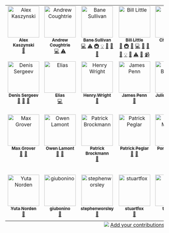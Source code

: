 
<!-- ALL-CONTRIBUTORS-LIST:START - Do not remove or modify this section -->
<!-- prettier-ignore-start -->
<!-- markdownlint-disable -->
<table>
  <tbody>
    <tr>
      <td align="center" valign="top" width="14.28%"><a href="https://github.com/akaszynski/resume"><img src="https://avatars.githubusercontent.com/u/11981631?v=4?s=100" width="100px;" alt="Alex Kaszynski"/><br /><sub><b>Alex Kaszynski</b></sub></a><br /><a href="https://github.com/bjlittle/geovista/issues?q=author%3Aakaszynski" title="Bug reports">🐛</a></td>
      <td align="center" valign="top" width="14.28%"><a href="https://github.com/andrewcoughtrie"><img src="https://avatars.githubusercontent.com/u/24609575?v=4?s=100" width="100px;" alt="Andrew Coughtrie"/><br /><sub><b>Andrew Coughtrie</b></sub></a><br /><a href="https://github.com/bjlittle/geovista/commits?author=andrewcoughtrie" title="Code">💻</a> <a href="https://github.com/bjlittle/geovista/commits?author=andrewcoughtrie" title="Tests">⚠️</a></td>
      <td align="center" valign="top" width="14.28%"><a href="http://banesullivan.com"><img src="https://avatars.githubusercontent.com/u/22067021?v=4?s=100" width="100px;" alt="Bane Sullivan"/><br /><sub><b>Bane Sullivan</b></sub></a><br /><a href="https://github.com/bjlittle/geovista/commits?author=banesullivan" title="Code">💻</a> <a href="https://github.com/bjlittle/geovista/commits?author=banesullivan" title="Tests">⚠️</a> <a href="#infra-banesullivan" title="Infrastructure (Hosting, Build-Tools, etc)">🚇</a> <a href="#example-banesullivan" title="Examples">💡</a> <a href="https://github.com/bjlittle/geovista/issues?q=author%3Abanesullivan" title="Bug reports">🐛</a> <a href="#ideas-banesullivan" title="Ideas, Planning, & Feedback">🤔</a> <a href="#promotion-banesullivan" title="Promotion">📣</a></td>
      <td align="center" valign="top" width="14.28%"><a href="https://github.com/bjlittle"><img src="https://avatars.githubusercontent.com/u/2051656?v=4?s=100" width="100px;" alt="Bill Little"/><br /><sub><b>Bill Little</b></sub></a><br /><a href="#maintenance-bjlittle" title="Maintenance">🚧</a> <a href="#infra-bjlittle" title="Infrastructure (Hosting, Build-Tools, etc)">🚇</a> <a href="https://github.com/bjlittle/geovista/commits?author=bjlittle" title="Documentation">📖</a> <a href="https://github.com/bjlittle/geovista/commits?author=bjlittle" title="Code">💻</a> <a href="https://github.com/bjlittle/geovista/issues?q=author%3Abjlittle" title="Bug reports">🐛</a> <a href="https://github.com/bjlittle/geovista/pulls?q=is%3Apr+reviewed-by%3Abjlittle" title="Reviewed Pull Requests">👀</a> <a href="#data-bjlittle" title="Data">🔣</a> <a href="#example-bjlittle" title="Examples">💡</a> <a href="#question-bjlittle" title="Answering Questions">💬</a> <a href="https://github.com/bjlittle/geovista/commits?author=bjlittle" title="Tests">⚠️</a> <a href="#talk-bjlittle" title="Talks">📢</a> <a href="#video-bjlittle" title="Videos">📹</a></td>
      <td align="center" valign="top" width="14.28%"><a href="https://changliao.github.io/"><img src="https://avatars.githubusercontent.com/u/20618384?v=4?s=100" width="100px;" alt="Chang Liao"/><br /><sub><b>Chang Liao</b></sub></a><br /><a href="#ideas-changliao1025" title="Ideas, Planning, & Feedback">🤔</a> <a href="#promotion-changliao1025" title="Promotion">📣</a></td>
      <td align="center" valign="top" width="14.28%"><a href="https://github.com/ChristmasZCY"><img src="https://avatars.githubusercontent.com/u/61818189?v=4?s=100" width="100px;" alt="Christmas"/><br /><sub><b>Christmas</b></sub></a><br /><a href="https://github.com/bjlittle/geovista/issues?q=author%3AChristmasZCY" title="Bug reports">🐛</a></td>
      <td align="center" valign="top" width="14.28%"><a href="https://github.com/djhoese"><img src="https://avatars.githubusercontent.com/u/1828519?v=4?s=100" width="100px;" alt="David Hoese"/><br /><sub><b>David Hoese</b></sub></a><br /><a href="#question-djhoese" title="Answering Questions">💬</a></td>
    </tr>
    <tr>
      <td align="center" valign="top" width="14.28%"><a href="https://dennissergeev.github.io/"><img src="https://avatars.githubusercontent.com/u/12111288?v=4?s=100" width="100px;" alt="Denis Sergeev"/><br /><sub><b>Denis Sergeev</b></sub></a><br /><a href="https://github.com/bjlittle/geovista/issues?q=author%3Adennissergeev" title="Bug reports">🐛</a> <a href="#promotion-dennissergeev" title="Promotion">📣</a> <a href="#ideas-dennissergeev" title="Ideas, Planning, & Feedback">🤔</a></td>
      <td align="center" valign="top" width="14.28%"><a href="https://github.com/ESadek-MO"><img src="https://avatars.githubusercontent.com/u/110238618?v=4?s=100" width="100px;" alt="Elias"/><br /><sub><b>Elias</b></sub></a><br /><a href="https://github.com/bjlittle/geovista/commits?author=ESadek-MO" title="Code">💻</a></td>
      <td align="center" valign="top" width="14.28%"><a href="https://github.com/HGWright"><img src="https://avatars.githubusercontent.com/u/84939917?v=4?s=100" width="100px;" alt="Henry Wright"/><br /><sub><b>Henry Wright</b></sub></a><br /><a href="https://github.com/bjlittle/geovista/commits?author=HGWright" title="Documentation">📖</a></td>
      <td align="center" valign="top" width="14.28%"><a href="https://github.com/jamesp"><img src="https://avatars.githubusercontent.com/u/22805?v=4?s=100" width="100px;" alt="James Penn"/><br /><sub><b>James Penn</b></sub></a><br /><a href="https://github.com/bjlittle/geovista/issues?q=author%3Ajamesp" title="Bug reports">🐛</a></td>
      <td align="center" valign="top" width="14.28%"><a href="http://www.juliusbusecke.com"><img src="https://avatars.githubusercontent.com/u/14314623?v=4?s=100" width="100px;" alt="Julius Busecke"/><br /><sub><b>Julius Busecke</b></sub></a><br /><a href="#promotion-jbusecke" title="Promotion">📣</a></td>
      <td align="center" valign="top" width="14.28%"><a href="https://github.com/zklaus"><img src="https://avatars.githubusercontent.com/u/1185813?v=4?s=100" width="100px;" alt="Klaus Zimmermann"/><br /><sub><b>Klaus Zimmermann</b></sub></a><br /><a href="https://github.com/bjlittle/geovista/issues?q=author%3Azklaus" title="Bug reports">🐛</a></td>
      <td align="center" valign="top" width="14.28%"><a href="http://trexfeathers.github.io"><img src="https://avatars.githubusercontent.com/u/40734014?v=4?s=100" width="100px;" alt="Martin Yeo"/><br /><sub><b>Martin Yeo</b></sub></a><br /><a href="#infra-trexfeathers" title="Infrastructure (Hosting, Build-Tools, etc)">🚇</a> <a href="https://github.com/bjlittle/geovista/commits?author=trexfeathers" title="Documentation">📖</a> <a href="https://github.com/bjlittle/geovista/commits?author=trexfeathers" title="Code">💻</a> <a href="#maintenance-trexfeathers" title="Maintenance">🚧</a> <a href="https://github.com/bjlittle/geovista/issues?q=author%3Atrexfeathers" title="Bug reports">🐛</a> <a href="#ideas-trexfeathers" title="Ideas, Planning, & Feedback">🤔</a> <a href="#question-trexfeathers" title="Answering Questions">💬</a></td>
    </tr>
    <tr>
      <td align="center" valign="top" width="14.28%"><a href="http://blog.mgrover.dev"><img src="https://avatars.githubusercontent.com/u/26660300?v=4?s=100" width="100px;" alt="Max Grover"/><br /><sub><b>Max Grover</b></sub></a><br /><a href="#ideas-mgrover1" title="Ideas, Planning, & Feedback">🤔</a> <a href="#promotion-mgrover1" title="Promotion">📣</a></td>
      <td align="center" valign="top" width="14.28%"><a href="https://github.com/owenlamont"><img src="https://avatars.githubusercontent.com/u/12672027?v=4?s=100" width="100px;" alt="Owen Lamont"/><br /><sub><b>Owen Lamont</b></sub></a><br /><a href="https://github.com/bjlittle/geovista/issues?q=author%3Aowenlamont" title="Bug reports">🐛</a> <a href="#userTesting-owenlamont" title="User Testing">📓</a></td>
      <td align="center" valign="top" width="14.28%"><a href="https://github.com/PBrockmann"><img src="https://avatars.githubusercontent.com/u/5402758?v=4?s=100" width="100px;" alt="Patrick Brockmann"/><br /><sub><b>Patrick Brockmann</b></sub></a><br /><a href="https://github.com/bjlittle/geovista/issues?q=author%3APBrockmann" title="Bug reports">🐛</a></td>
      <td align="center" valign="top" width="14.28%"><a href="https://github.com/pp-mo"><img src="https://avatars.githubusercontent.com/u/2089069?v=4?s=100" width="100px;" alt="Patrick Peglar"/><br /><sub><b>Patrick Peglar</b></sub></a><br /><a href="https://github.com/bjlittle/geovista/commits?author=pp-mo" title="Documentation">📖</a> <a href="#ideas-pp-mo" title="Ideas, Planning, & Feedback">🤔</a></td>
      <td align="center" valign="top" width="14.28%"><a href="https://sites.google.com/site/michaelponsprofil/home"><img src="https://avatars.githubusercontent.com/u/17406789?v=4?s=100" width="100px;" alt="Pons Michaël"/><br /><sub><b>Pons Michaël</b></sub></a><br /><a href="https://github.com/bjlittle/geovista/issues?q=author%3AMinerallo" title="Bug reports">🐛</a></td>
      <td align="center" valign="top" width="14.28%"><a href="https://github.com/RichardScottOZ"><img src="https://avatars.githubusercontent.com/u/72196131?v=4?s=100" width="100px;" alt="RichardScottOZ"/><br /><sub><b>RichardScottOZ</b></sub></a><br /><a href="https://github.com/bjlittle/geovista/commits?author=RichardScottOZ" title="Documentation">📖</a></td>
      <td align="center" valign="top" width="14.28%"><a href="https://github.com/tkoyama010"><img src="https://avatars.githubusercontent.com/u/7513610?v=4?s=100" width="100px;" alt="Tetsuo Koyama"/><br /><sub><b>Tetsuo Koyama</b></sub></a><br /><a href="#maintenance-tkoyama010" title="Maintenance">🚧</a> <a href="https://github.com/bjlittle/geovista/commits?author=tkoyama010" title="Code">💻</a> <a href="#data-tkoyama010" title="Data">🔣</a> <a href="#example-tkoyama010" title="Examples">💡</a> <a href="#ideas-tkoyama010" title="Ideas, Planning, & Feedback">🤔</a> <a href="https://github.com/bjlittle/geovista/commits?author=tkoyama010" title="Documentation">📖</a> <a href="#infra-tkoyama010" title="Infrastructure (Hosting, Build-Tools, etc)">🚇</a> <a href="#tutorial-tkoyama010" title="Tutorials">✅</a> <a href="https://github.com/bjlittle/geovista/issues?q=author%3Atkoyama010" title="Bug reports">🐛</a> <a href="#question-tkoyama010" title="Answering Questions">💬</a> <a href="#eventOrganizing-tkoyama010" title="Event Organizing">📋</a></td>
    </tr>
    <tr>
      <td align="center" valign="top" width="14.28%"><a href="https://github.com/yutik-nn"><img src="https://avatars.githubusercontent.com/u/64946569?v=4?s=100" width="100px;" alt="Yuta Norden"/><br /><sub><b>Yuta Norden</b></sub></a><br /><a href="#ideas-yutik-nn" title="Ideas, Planning, & Feedback">🤔</a></td>
      <td align="center" valign="top" width="14.28%"><a href="https://github.com/giubonino"><img src="https://avatars.githubusercontent.com/u/58305314?v=4?s=100" width="100px;" alt="giubonino"/><br /><sub><b>giubonino</b></sub></a><br /><a href="#userTesting-giubonino" title="User Testing">📓</a></td>
      <td align="center" valign="top" width="14.28%"><a href="https://github.com/stephenworsley"><img src="https://avatars.githubusercontent.com/u/49274989?v=4?s=100" width="100px;" alt="stephenworsley"/><br /><sub><b>stephenworsley</b></sub></a><br /><a href="https://github.com/bjlittle/geovista/commits?author=stephenworsley" title="Documentation">📖</a></td>
      <td align="center" valign="top" width="14.28%"><a href="https://github.com/stuartfox"><img src="https://avatars.githubusercontent.com/u/2479875?v=4?s=100" width="100px;" alt="stuartfox"/><br /><sub><b>stuartfox</b></sub></a><br /><a href="#ideas-stuartfox" title="Ideas, Planning, & Feedback">🤔</a></td>
      <td align="center" valign="top" width="14.28%"><a href="https://github.com/tkknight"><img src="https://avatars.githubusercontent.com/u/2108488?v=4?s=100" width="100px;" alt="tkknight"/><br /><sub><b>tkknight</b></sub></a><br /><a href="https://github.com/bjlittle/geovista/commits?author=tkknight" title="Documentation">📖</a> <a href="#infra-tkknight" title="Infrastructure (Hosting, Build-Tools, etc)">🚇</a></td>
      <td align="center" valign="top" width="14.28%"><a href="https://github.com/user27182"><img src="https://avatars.githubusercontent.com/u/89109579?v=4?s=100" width="100px;" alt="user27182"/><br /><sub><b>user27182</b></sub></a><br /><a href="https://github.com/bjlittle/geovista/issues?q=author%3Auser27182" title="Bug reports">🐛</a></td>
    </tr>
  </tbody>
  <tfoot>
    <tr>
      <td align="center" size="13px" colspan="7">
        <img src="https://raw.githubusercontent.com/all-contributors/all-contributors-cli/1b8533af435da9854653492b1327a23a4dbd0a10/assets/logo-small.svg">
          <a href="https://all-contributors.js.org/docs/en/bot/usage">Add your contributions</a>
        </img>
      </td>
    </tr>
  </tfoot>
</table>

<!-- markdownlint-restore -->
<!-- prettier-ignore-end -->

<!-- ALL-CONTRIBUTORS-LIST:END -->
